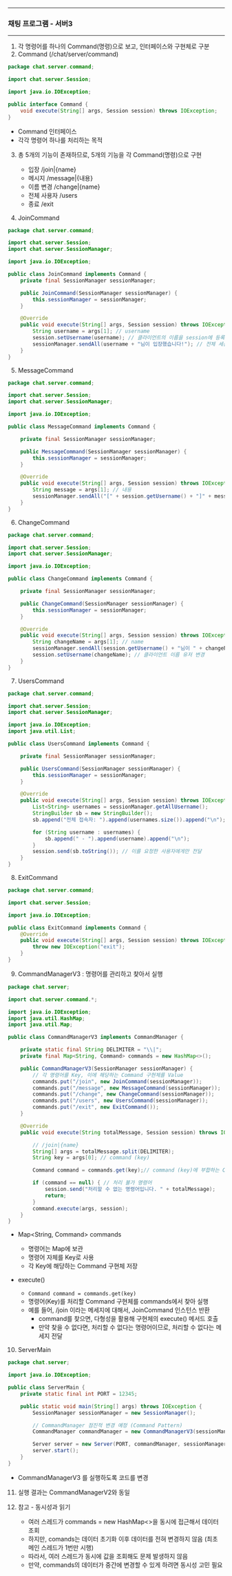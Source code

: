 -----
### 채팅 프로그램 - 서버3
-----
1. 각 명령어를 하나의 Command(명령)으로 보고, 인터페이스와 구현체로 구분
2. Command (/chat/server/command)
```java
package chat.server.command;

import chat.server.Session;

import java.io.IOException;

public interface Command {
    void execute(String[] args, Session session) throws IOException;
}
```
  - Command 인터페이스
  - 각각 명령어 하나를 처리하는 목적

3. 총 5개의 기능이 존재하므로, 5개의 기능을 각 Command(명령)으로 구현
   - 입장 /join|{name}
   - 메시지 /message|{내용}
   - 이름 변경 /change|{name}
   - 전체 사용자 /users
   - 종료 /exit

4. JoinCommand
```java
package chat.server.command;

import chat.server.Session;
import chat.server.SessionManager;

import java.io.IOException;

public class JoinCommand implements Command {
    private final SessionManager sessionManager;

    public JoinCommand(SessionManager sessionManager) {
        this.sessionManager = sessionManager;
    }

    @Override
    public void execute(String[] args, Session session) throws IOException { // args는 파싱된 결과
        String username = args[1]; // username
        session.setUsername(username); // 클라이언트의 이름을 session에 등록
        sessionManager.sendAll(username + "님이 입장했습니다!"); // 전체 세션과 클라이언트에게 전달
    }
}
```

5. MessageCommand
```java
package chat.server.command;

import chat.server.Session;
import chat.server.SessionManager;

import java.io.IOException;

public class MessageCommand implements Command {

    private final SessionManager sessionManager;

    public MessageCommand(SessionManager sessionManager) {
        this.sessionManager = sessionManager;
    }

    @Override
    public void execute(String[] args, Session session) throws IOException {
        String message = args[1]; // 내용
        sessionManager.sendAll("[" + session.getUsername() + "]" + message); // [name] message
    }
}
```

6. ChangeCommand
```java
package chat.server.command;

import chat.server.Session;
import chat.server.SessionManager;

import java.io.IOException;

public class ChangeCommand implements Command {

    private final SessionManager sessionManager;

    public ChangeCommand(SessionManager sessionManager) {
        this.sessionManager = sessionManager;
    }

    @Override
    public void execute(String[] args, Session session) throws IOException {
        String changeName = args[1]; // name
        sessionManager.sendAll(session.getUsername() + "님이 " + changeName + "으로 이름을 변경했습니다!");
        session.setUsername(changeName); // 클라이언트 이름 유저 변경
    }
}
```

7. UsersCommand
```java
package chat.server.command;

import chat.server.Session;
import chat.server.SessionManager;

import java.io.IOException;
import java.util.List;

public class UsersCommand implements Command {

    private final SessionManager sessionManager;

    public UsersCommand(SessionManager sessionManager) {
        this.sessionManager = sessionManager;
    }

    @Override
    public void execute(String[] args, Session session) throws IOException {
        List<String> usernames = sessionManager.getAllUsername();
        StringBuilder sb = new StringBuilder();
        sb.append("전체 접속자: ").append(usernames.size()).append("\n");

        for (String username : usernames) {
            sb.append(" - ").append(username).append("\n");
        }
        session.send(sb.toString()); // 이를 요청한 사용자에게만 전달
    }
}
```

8. ExitCommand
```java
package chat.server.command;

import chat.server.Session;

import java.io.IOException;

public class ExitCommand implements Command {
    @Override
    public void execute(String[] args, Session session) throws IOException {
        throw new IOException("exit");
    }
}
```

9. CommandManagerV3 : 명령어를 관리하고 찾아서 실행
```java
package chat.server;

import chat.server.command.*;

import java.io.IOException;
import java.util.HashMap;
import java.util.Map;

public class CommandManagerV3 implements CommandManager {

    private static final String DELIMITER = "\\|";
    private final Map<String, Command> commands = new HashMap<>();

    public CommandManagerV3(SessionManager sessionManager) {
        // 각 명령어를 Key, 이에 해당하는 Command 구현체를 Value
        commands.put("/join", new JoinCommand(sessionManager));
        commands.put("/message", new MessageCommand(sessionManager));
        commands.put("/change", new ChangeCommand(sessionManager));
        commands.put("/users", new UsersCommand(sessionManager));
        commands.put("/exit", new ExitCommand());
    }

    @Override
    public void execute(String totalMessage, Session session) throws IOException {

        // /join|{name}
        String[] args = totalMessage.split(DELIMITER);
        String key = args[0]; // command (key)

        Command command = commands.get(key);// command (key)에 부합하는 Command 구현체 찾기

        if (command == null) { // 처리 불가 명령어
            session.send("처리할 수 없는 명령어입니다. " + totalMessage);
            return;
        }
        command.execute(args, session);
    }
}
```
  - Map<String, Command> commands
    + 명령어는 Map에 보관
    + 명령어 자체를 Key로 사용
    + 각 Key에 해당하는 Command 구현체 저장

  - execute()
    + ```Command command = commands.get(key)```
    + 명령어(Key)를 처리할 Command 구현체를 commands에서 찾아 실행
    + 예를 들어, /join 이라는 메세지에 대해서, JoinCommand 인스턴스 반환
      * command를 찾으면, 다형성을 활용해 구현체의 execute() 메서드 호출
      * 만약 찾을 수 없다면, 처리할 수 없다는 명령어이므로, 처리할 수 없다는 메세지 전달

10. ServerMain
```java
package chat.server;

import java.io.IOException;

public class ServerMain {
    private static final int PORT = 12345;

    public static void main(String[] args) throws IOException {
        SessionManager sessionManager = new SessionManager();

        // CommandManager 점진적 변경 예정 (Command Pattern)
        CommandManager commandManager = new CommandManagerV3(sessionManager);

        Server server = new Server(PORT, commandManager, sessionManager);
        server.start();
    }
}
```
  - CommandManagerV3 를 실행하도록 코드를 변경

11. 실행 결과는 CommandManagerV2와 동일

12. 참고 - 동시성과 읽기
    - 여러 스레드가 commands = new HashMap<>을 동시에 접근해서 데이터 조회
    - 하지만, comands는 데이터 초기화 이후 데이터를 전혀 변경하지 않음 (최초 메인 스레드가 1번만 시행)
    - 따라서, 여러 스레드가 동시에 값을 조회해도 문제 발생하지 않음
    - 만약, commands의 데이터가 중간에 변경할 수 있게 하려면 동시성 고민 필요
